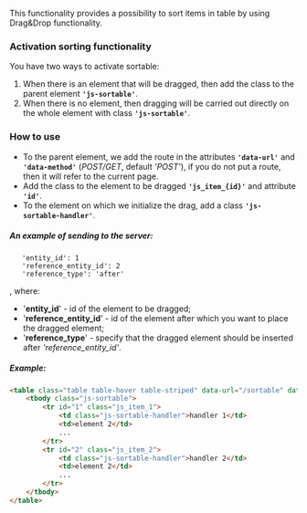 This functionality provides a possibility to sort items in table by using Drag&Drop functionality.

### Activation sorting functionality
You have two ways to activate sortable:

1. When there is an element that will be dragged, then add the class to the parent element **```'js-sortable'```**.
2. When there is no element, then dragging will be carried out directly on the whole element with class **```'js-sortable'```**.

### How to use

* To the parent element, we add the route in the attributes **```'data-url'```** and **```'data-method'```** (_POST/GET_, default _'POST'_), if you do not put a route, then it will refer to the current page.
* Add the class to the element to be dragged **```'js_item_{id}'```** and attribute **```'id'```**.
* To the element on which we initialize the drag, add a class **```'js-sortable-handler'```**.

##### An example of sending to the server:

```http request
   'entity_id': 1
   'reference_entity_id': 2
   'reference_type': 'after'
```
, where:

* '**entity_id**' - id of the element to be dragged;
* '**reference_entity_id**' - id of the element after which you want to place the dragged element;
* '**reference_type**' - specify that the dragged element should be inserted after _'reference_entity_id'_.

##### Example:
```html
<table class="table table-hover table-striped" data-url="/sortable" data-method="POST">
    <tbody class="js-sortable">
        <tr id="1" class="js_item_1">
            <td class="js-sortable-handler">handler 1</td>
            <td>element 2</td>
            ...
        </tr>
        <tr id="2" class="js_item_2">
            <td class="js-sortable-handler">handler 2</td>
            <td>element 2</td>
            ...
        </tr>
    </tbody>
</table>
```